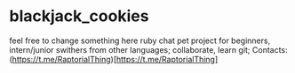 # blackjack_cookies
feel free to change something here 
ruby chat pet project for beginners, 
intern/junior swithers from other languages; 
collaborate, learn git; 
Contacts: (https://t.me/RaptorialThing)[https://t.me/RaptorialThing]
